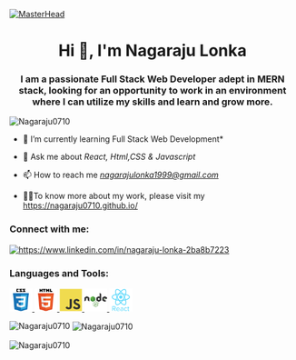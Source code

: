 [![MasterHead](https://user-images.githubusercontent.com/74038190/241765440-80728820-e06b-4f96-9c9e-9df46f0cc0a5.gif)](https://nagaraju0710.github.io/)
<h1 align="center">Hi 👋, I'm Nagaraju Lonka</h1>
<h3 align="center"> I am a passionate Full Stack Web Developer adept in MERN stack, looking for an opportunity to work in an environment where I can utilize my skills and learn and grow more.</h3>


<p align="left"> <img src="https://komarev.com/ghpvc/?username=Nagaraju0710&label=Profile%20views&color=0e75b6&style=flat" alt="Nagaraju0710" /> </p>

- 🌱 I’m currently learning Full Stack Web Development*

- 💬 Ask me about *React, Html,CSS & Javascript*

- 📫 How to reach me *nagarajulonka1999@gmail.com*
- 👨‍💻To know more about my work, please visit my https://nagaraju0710.github.io/

<h3 align="left">Connect with me:</h3>
<p align="left">
<a href="https://www.linkedin.com/in/nagaraju-lonka-2ba8b7223/" target="blank"><img align="center" src="https://raw.githubusercontent.com/rahuldkjain/github-profile-readme-generator/master/src/images/icons/Social/linked-in-alt.svg" alt="https://www.linkedin.com/in/nagaraju-lonka-2ba8b7223" height="30" width="40" /></a>
</p>

<h3 align="left">Languages and Tools:</h3>
<p align="left"> <a href="https://www.w3schools.com/css/" target="_blank" rel="noreferrer"> <img src="https://raw.githubusercontent.com/devicons/devicon/master/icons/css3/css3-original-wordmark.svg" alt="css3" width="40" height="40"/> </a> <a href="https://www.w3.org/html/" target="_blank" rel="noreferrer"> <img src="https://raw.githubusercontent.com/devicons/devicon/master/icons/html5/html5-original-wordmark.svg" alt="html5" width="40" height="40"/> </a> <a href="https://developer.mozilla.org/en-US/docs/Web/JavaScript" target="_blank" rel="noreferrer"> <img src="https://raw.githubusercontent.com/devicons/devicon/master/icons/javascript/javascript-original.svg" alt="javascript" width="40" height="40"/> </a> <a href="https://nodejs.org" target="_blank" rel="noreferrer"> <img src="https://raw.githubusercontent.com/devicons/devicon/master/icons/nodejs/nodejs-original-wordmark.svg" alt="nodejs" width="40" height="40"/> </a> <a href="https://reactjs.org/" target="_blank" rel="noreferrer"> <img src="https://raw.githubusercontent.com/devicons/devicon/master/icons/react/react-original-wordmark.svg" alt="react" width="40" height="40"/> </a> </p>

<p><img align="left" src="https://github-readme-stats.vercel.app/api/top-langs?username=Nagaraju0710&show_icons=true&locale=en&layout=compact" alt="Nagaraju0710" /></p>

<p>&nbsp;<img align="center" src="https://github-readme-stats.vercel.app/api?username=Nagaraju0710&show_icons=true&locale=en" alt="Nagaraju0710" /></p>

<p><img align="center" src="https://github-readme-streak-stats.herokuapp.com/?user=Nagaraju0710&" alt="Nagaraju0710" /></p>
